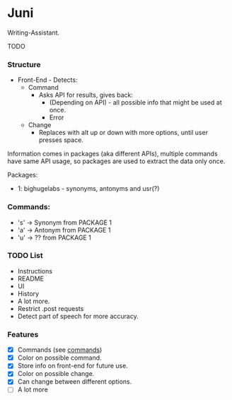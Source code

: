 # Juni

Writing-Assistant.

TODO

### Structure
- Front-End - Detects:
  - Command
    - Asks API for results, gives back:
      - (Depending on API) - all possible info that might be used at once.
      - Error
  - Change
    - Replaces with alt up or down with more options, until user presses space.

Information comes in packages (aka different APIs), multiple commands have same
API usage, so packages are used to extract the data only once.

Packages:
- 1: bighugelabs - synonyms, antonyms and usr(?)

### Commands:

- 's' -> Synonym from PACKAGE 1
- 'a' -> Antonym from PACKAGE 1
- 'u' -> ?? from PACKAGE 1

### TODO List
- Instructions
- README
- UI
- History
- A lot more.
- Restrict .post requests
- Detect part of speech for more accuracy.

### Features
- [x] Commands (see [commands](#commands))
- [x] Color on possible command.
- [x] Store info on front-end for future use.
- [x] Color on possible change.
- [x] Can change between different options.
- [ ] A lot more
